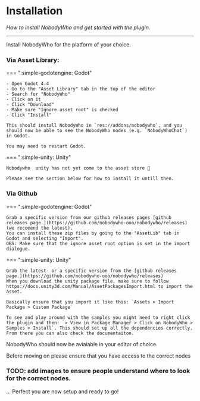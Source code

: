 # Installation
_How to install NobodyWho and get started with the plugin._ 

---



Install NobodyWho for the platform of your choice.

### Via Asset Library:

=== ":simple-godotengine: Godot"

    - Open Godot 4.4
    - Go to the "Asset Library" tab in the top of the editor
    - Search for "NobodyWho"
    - Click on it
    - Click "Download"
    - Make sure "Ignore asset root" is checked
    - Click "Install"

    This should install NobodyWho in `res://addons/nobodywho`, and you should now be able to see the NobodyWho nodes (e.g. `NobodyWhoChat`) in Godot.

    You may need to restart Godot.


=== ":simple-unity: Unity"

    Nobodywho  unity has not yet come to the asset store 🫠

    Please see the section below for how to install it untill then.


### Via Github

=== ":simple-godotengine: Godot"

    Grab a specific version from our github releases pages [github releases page.](https://github.com/nobodywho-ooo/nobodywho/releases) (we recomend the latest). 
    You can install these zip files by going to the "AssetLib" tab in Godot and selecting "Import".
    OBS: Make sure that the ignore asset root option is set in the import dialogue.


=== ":simple-unity: Unity"

    Grab the latest- or a specific version from the [github releases page.](https://github.com/nobodywho-ooo/nobodywho/releases)
    When you download the unity package file, make sure to follow https://docs.unity3d.com/Manual/AssetPackagesImport.html to import the asset. 

    Basically ensure that you import it like this: `Assets > Import Package > Custom Package`

    To see and play around with the samples you might need to right click the plugin and then: `> View in Package Manager > Click on NobodyWho > Samples > Install`. This should set up all the dependencies correctly.
    From there you can also check the documentaiton.



NobodyWho should now be avialable in your editor of choice. 

Before moving on please ensure that you have access to the correct nodes

### TODO: add images to ensure people understand where to look for the correct nodes. ###


...
Perfect you are now setup and ready to go!